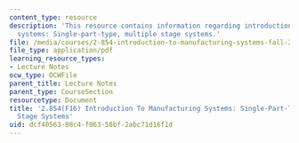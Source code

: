 ```yaml
---
content_type: resource
description: 'This resource contains information regarding introduction to manufacturing
  systems: Single-part-type, multiple stage systems.'
file: /media/courses/2-854-introduction-to-manufacturing-systems-fall-2016/dcf4056308c4f06358bf2abc71d16f1d_MIT2_854F16_MultiplePart.pdf
file_type: application/pdf
learning_resource_types:
- Lecture Notes
ocw_type: OCWFile
parent_title: Lecture Notes
parent_type: CourseSection
resourcetype: Document
title: '2.854(F16) Introduction To Manufacturing Systems: Single-Part-Type, Multiple
  Stage Systems'
uid: dcf40563-08c4-f063-58bf-2abc71d16f1d
---
```

